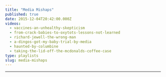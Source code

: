 ```yaml
---
title: "Media Mishaps"
published: true
date: 2015-12-04T20:42:00.000Z
videos:
  - vaccines-an-unhealthy-skepticism
  - from-crack-babies-to-oxytots-lessons-not-learned
  - richard-jewell-the-wrong-man
  - a-dingos-got-my-baby-trial-by-media
  - haunted-by-columbine
  - taking-the-lid-off-the-mcdonalds-coffee-case
type: playlists
slug: media-mishaps
---
```

---
